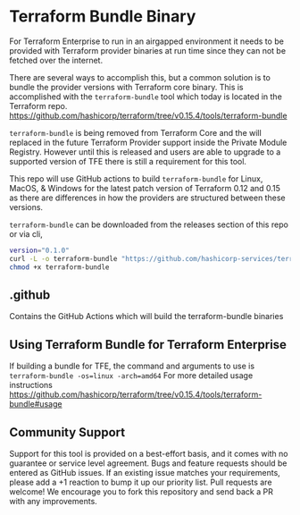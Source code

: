 # Terraform Bundle Binary

For Terraform Enterprise to run in an airgapped environment it needs to be provided with Terraform provider binaries at run time since they can not be fetched over the internet.

There are several ways to accomplish this, but a common solution is to bundle the provider versions with Terraform core binary. This is accomplished with the `terraform-bundle` tool which today is located in the Terraform repo. <https://github.com/hashicorp/terraform/tree/v0.15.4/tools/terraform-bundle>

`terraform-bundle` is being removed from Terraform Core and the will replaced in the future Terraform Provider support inside the Private Module Registry. However until this is released and users are able to upgrade to a supported version of TFE there is still a requirement for this tool.

This repo will use GitHub actions to build `terraform-bundle` for Linux, MacOS, & Windows for the latest patch version of Terraform 0.12 and 0.15 as there are differences in how the providers are structured between these versions.

`terraform-bundle` can be downloaded from the releases section of this repo or via cli, 

```sh
version="0.1.0"
curl -L -o terraform-bundle "https://github.com/hashicorp-services/terraform-bundle-binary/releases/download/${version}/terraform_bundle_linux_amd64_v0.15.4"
chmod +x terraform-bundle
```

## .github

Contains the GitHub Actions which will build the terraform-bundle binaries

## Using Terraform Bundle for Terraform Enterprise

If building a bundle for TFE, the command and arguments to use is `terraform-bundle -os=linux -arch=amd64`
For more detailed usage instructions <https://github.com/hashicorp/terraform/tree/v0.15.4/tools/terraform-bundle#usage>

## Community Support

Support for this tool is provided on a best-effort basis, and it comes with no guarantee or service level agreement. Bugs and feature requests should be entered as GitHub issues. If an existing issue matches your requirements, please add a +1 reaction to bump it up our priority list.
Pull requests are welcome! We encourage you to fork this repository and send back a PR with any improvements.
